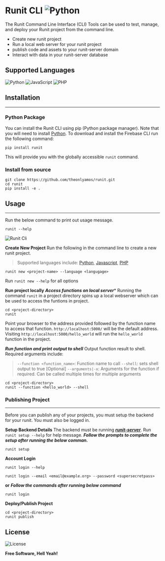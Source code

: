 # Runit CLI ![Python](https://img.shields.io/badge/builthwith-python-brightgreen) 
The Runit Command Line Interface (CLI) Tools can be used to test, manage, and deploy your Runit project from the command line.
- Create new runit project
- Run a local web server for your runit project
- publish code and assets to your runit-server domain
- Interact with data in your runit-server database


## Supported Languages
![Python](https://img.shields.io/badge/python-3670A0?style=for-the-badge&logo=python&logoColor=ffdd54) ![JavaScript](https://img.shields.io/badge/javascript-%23323330.svg?style=for-the-badge&logo=javascript&logoColor=%23F7DF1E) ![PHP](https://img.shields.io/badge/php-%23777BB4.svg?style=for-the-badge&logo=php&logoColor=white)

## Installation
 - - -
### Python Package
You can install the Runit CLI using pip (Python package manager). Note that you will need to install [Python](https://python.org).
To download and install the Firebase CLI run the following command:
```shell
pip install runit
```
This will provide you with the globally accessible ```runit``` command.

### Install from source
```shell
git clone https://github.com/theonlyamos/runit.git
cd runit
pip install -e .
```

## Usage
---
Run the below command to print out usage message.
```shell
runit --help
```
![Runit Cli](https://awesomescreenshot.s3.amazonaws.com/image/3778408/34500895-ad63d3ceaef8002f59fc5fd499797ca5.png?X-Amz-Algorithm=AWS4-HMAC-SHA256&X-Amz-Credential=AKIAJSCJQ2NM3XLFPVKA%2F20221117%2Fus-east-1%2Fs3%2Faws4_request&X-Amz-Date=20221117T180652Z&X-Amz-Expires=28800&X-Amz-SignedHeaders=host&X-Amz-Signature=afd652759d272e68a62fb9959ce4e86647af5d6269991c012c9e753bf22ef534)

**Create New Project**
Run the following in the command line to create a new runit project.
> Supported languages include: [Python](), [Javascript](), [PHP]()
```shell
runit new <project-name> --language <langugage>
```
Run ```runit new --help``` for all options

**Run project locally**
***Access functions on local server****
Running the command ```runit``` in a project directory spins up a local webserver which can be used to access the funtions in project.
```shell
cd <project-directory>
runit
```
Point your browser to the address provided followed by the function name to access that function.
```http://localhost:5000/``` will be the default address.
Visiting ```http://localhost:5000/hello_world``` will run the ```hello_world``` function in the project.

***Run function and print output to shell***
Output function result to shell. Required arguments include:
> ```--function <function_name>```: Function name to call
> ```--shell```: sets shell output to true
> [Optional] ```--arguments|-x```: Arguments for the function if required. Can be called multiple times for multiple arguments

```shell
cd <project-directory>
runit --function <hello_world> --shell
```

### Publishing Project
---
Before you can publish any of your projects, you must setup the backend for your runit. You must also be logged in.

**Setup Backend Details**
The backend must be running ***[runit-server](https://github.com/theonlyamos/runit-server)***.
Run ```runit setup --help``` for help message.
***Follow the prompts to complete the setup after running the below comman.***
```shell
runit setup
```

**Account Login**
```shell
runit login --help
```
```shell
runit login --email <email@example.org> --password <supersecretpass>
```
**or**
***Follow the commands after running below command***
```shell
runit login
```

**Deploy/Publish Project**
```shell
cd <project-directory>
runit publish
```

## License
![License](https://img.shields.io/badge/LICENSE-MIT-brightgreen/?style=flat-square)

**Free Software, Hell Yeah!**


